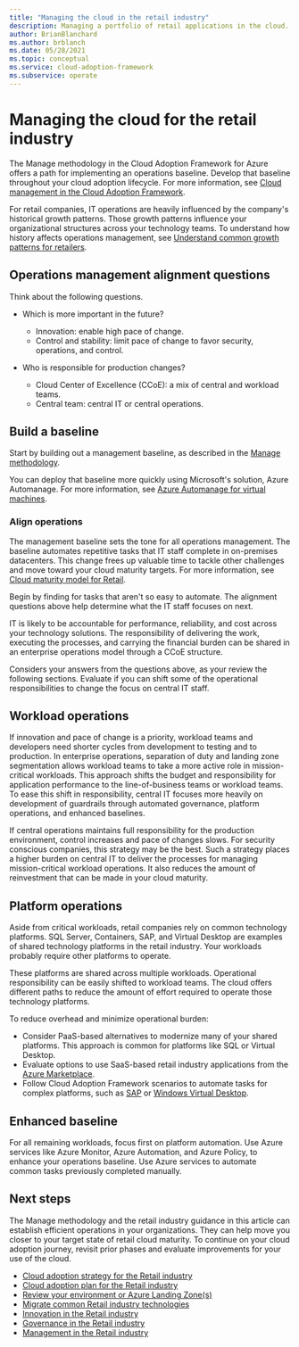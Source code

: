 ```yaml
---
title: "Managing the cloud in the retail industry"
description: Managing a portfolio of retail applications in the cloud. Use these questions to create a baseline from which to work.
author: BrianBlanchard
ms.author: brblanch
ms.date: 05/28/2021
ms.topic: conceptual
ms.service: cloud-adoption-framework
ms.subservice: operate
---
```


# Managing the cloud for the retail industry

The Manage methodology in the Cloud Adoption Framework for Azure offers a path for implementing an operations baseline. Develop that baseline throughout your cloud adoption lifecycle. For more information, see [Cloud management in the Cloud Adoption Framework](../../manage/index.md).

For retail companies, IT operations are heavily influenced by the company's historical growth patterns. Those growth patterns influence your organizational structures across your technology teams. To understand how history affects operations management, see [Understand common growth patterns for retailers](./organize.md#understand-common-growth-patterns-for-retailers).

## Operations management alignment questions

Think about the following questions.

- Which is more important in the future?

  - Innovation: enable high pace of change.
  - Control and stability: limit pace of change to favor security, operations, and control.

- Who is responsible for production changes?

  - Cloud Center of Excellence (CCoE): a mix of central and workload teams.
  - Central team: central IT or central operations.

## Build a baseline

Start by building out a management baseline, as described in the [Manage methodology](../../manage/index.md#get-started).

You can deploy that baseline more quickly using Microsoft's solution, Azure Automanage. For more information, see [Azure Automanage for virtual machines](/azure/automanage/automanage-virtual-machines).

### Align operations

The management baseline sets the tone for all operations management. The baseline automates repetitive tasks that IT staff complete in on-premises datacenters. This change frees up valuable time to tackle other challenges and move toward your cloud maturity targets. For more information, see [Cloud maturity model for Retail](./retail-cloud-maturity.md).

Begin by finding for tasks that aren't so easy to automate. The alignment questions above help determine what the IT staff focuses on next.

IT is likely to be accountable for performance, reliability, and cost across your technology solutions. The responsibility of delivering the work, executing the processes, and carrying the financial burden can be shared in an enterprise operations model through a CCoE structure.

Considers your answers from the questions above, as your review the following sections. Evaluate if you can shift some of the operational responsibilities to change the focus on central IT staff.

## Workload operations

If innovation and pace of change is a priority, workload teams and developers need shorter cycles from development to testing and to production. In enterprise operations, separation of duty and landing zone segmentation allows workload teams to take a more active role in mission-critical workloads. This approach shifts the budget and responsibility for application performance to the line-of-business teams or workload teams. To ease this shift in responsibility, central IT focuses more heavily on development of guardrails through automated governance, platform operations, and enhanced baselines.

If central operations maintains full responsibility for the production environment, control increases and pace of changes slows. For security conscious companies, this strategy may be the best. Such a strategy places a higher burden on central IT to deliver the processes for managing mission-critical workload operations. It also reduces the amount of reinvestment that can be made in your cloud maturity.

## Platform operations

Aside from critical workloads, retail companies rely on common technology platforms. SQL Server, Containers, SAP, and Virtual Desktop are examples of shared technology platforms in the retail industry. Your workloads probably require other platforms to operate.

These platforms are shared across multiple workloads. Operational responsibility can be easily shifted to workload teams. The cloud offers different paths to reduce the amount of effort required to operate those technology platforms.

To reduce overhead and minimize operational burden:

- Consider PaaS-based alternatives to modernize many of your shared platforms. This approach is common for platforms like SQL or Virtual Desktop.
- Evaluate options to use SaaS-based retail industry applications from the [Azure Marketplace](https://azuremarketplace.microsoft.com/marketplace/apps?search=retail&page=1).
- Follow Cloud Adoption Framework scenarios to automate tasks for complex platforms, such as [SAP](../../scenarios/sap/index.md) or [Windows Virtual Desktop](../../scenarios/wvd/index.md).

## Enhanced baseline

For all remaining workloads, focus first on platform automation. Use Azure services like Azure Monitor, Azure Automation, and Azure Policy, to enhance your operations baseline. Use Azure services to automate common tasks previously completed manually.

## Next steps

The Manage methodology and the retail industry guidance in this article can establish efficient operations in your organizations. They can help move you closer to your target state of retail cloud maturity. To continue on your cloud adoption journey, revisit prior phases and evaluate improvements for your use of the cloud.

- [Cloud adoption strategy for the Retail industry](./strategy.md)
- [Cloud adoption plan for the Retail industry](./plan.md)
- [Review your environment or Azure Landing Zone(s)](./ready.md)
- [Migrate common Retail industry technologies](./migrate.md)
- [Innovation in the Retail industry](./innovate.md)
- [Governance in the Retail industry](./govern.md)
- [Management in the Retail industry](./manage.md)
